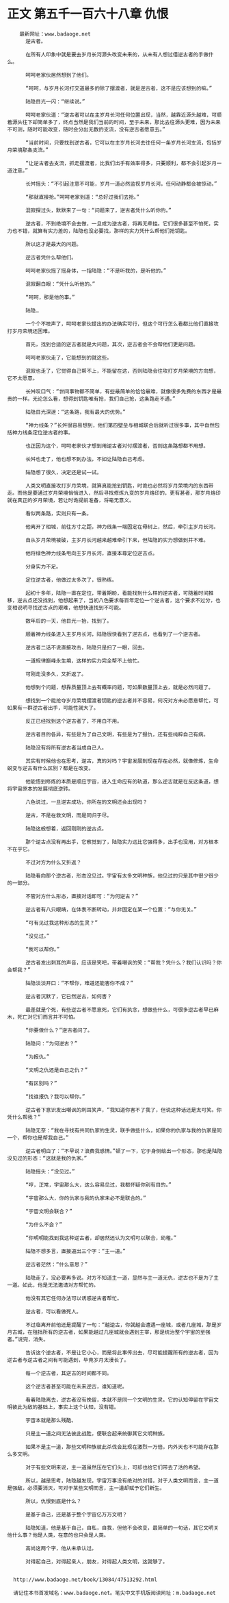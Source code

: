 # 正文 第五千一百六十八章 仇恨
        最新网址：www.badaoge.net
          逆古者。
      
          在所有人印象中就是要去岁月长河源头改变未来的，从未有人想过借逆古者的手做什么。
      
          呵呵老家伙居然想到了他们。
      
          “呵呵，与岁月长河打交道最多的除了摆渡者，就是逆古者，这不是应该想到的嘛。”
      
          陆隐目光一闪：“继续说。”
      
          呵呵老家伙道：“逆古者可以在主岁月长河任何位置出现，当然，越靠近源头越难，可顺着源头往下却简单多了，终点当然是我们当前的时间，至于未来，那比去往源头更难，因为未来不可测，随时可能改变，随时会分出无数的支流，没有逆古者愿意去。”
      
          “当前时间，只要找到逆古者，它可以在主岁月长河去往任何一条岁月长河支流，包括岁月荣境那条支流。”
      
          “让逆古者去支流，抓走摆渡者，比我们出手有效率得多，只要顺利，都不会引起岁月一道注意。”
      
          长舛摇头：“不引起注意不可能，岁月一道必然监视岁月长河，任何动静都会被惊动。”
      
          “那就直接抢。”呵呵老家到道：“总好过我们去抢。”
      
          混寂探过头，默默来了一句：“问题来了，逆古者凭什么听你的。”
      
          逆古者，不到绝境不会去做，一旦成为逆古者，将再无牵挂。它们很多甚至不怕死，实力也不错，就算有实力差的，陆隐也没必要找，那样的实力凭什么帮他们抢钥匙。
      
          所以这才是最大的问题。
      
          逆古者凭什么帮他们。
      
          呵呵老家伙摇了摇身体，一指陆隐：“不是听我的，是听他的。”
      
          混寂翻白眼：“凭什么听他的。”
      
          “呵呵，那是他的事。”
      
          陆隐…
      
          一个个不吱声了，呵呵老家伙提出的办法确实可行，但这个可行怎么看都比他们直接攻打岁月荣境还困难。
      
          首先，找到合适的逆古者就是大问题，其次，逆古者会不会帮他们更是问题。
      
          呵呵老家伙走了，它能想到的就这些。
      
          混寂也走了，它觉得自己帮不上，不能留在这，否则陆隐会往攻打岁月荣境的方向想，它不太愿意。
      
          长舛叹口气：“世间事物都不简单，有些最简单的恰恰最难，就像很多免费的东西才是最贵的一样。无论怎么看，想得到钥匙唯有抢，我们自己抢，这条路走不通。”
      
          陆隐目光深邃：“这条路，我有最大的优势。”
      
          “神力线条？”长舛很容易想到，他们第四壁垒与相城联合后就听过很多事，其中自然包括神力线条定位逆古者的事。
      
          也正因为这个，呵呵老家伙才想到用逆古者对付摆渡者，否则这条路想都不用想。
      
          长舛也走了，他也想不到办法，不如让陆隐自己考虑。
      
          陆隐想了很久，决定还是试一试。
      
          人类文明直接攻打岁月荣境，就算真能抢到钥匙，时诡也必然将岁月荣境内的东西带走。而他是要通过岁月荣境悄悄进入，然后寻找修炼九变的岁月烙印的，更有甚者，那岁月烙印就在真正的岁月荣境，若让时诡提前准备，将毫无意义。
      
          看似两条路，实则只有一条。
      
          他离开了相城，前往方寸之距，神力线条一端固定在母树上，然后，牵引主岁月长河。
      
          自从岁月荣境被破，主岁月长河越来越难牵引下来，但陆隐的实力想做到并不难。
      
          他将绿色神力线条甩向主岁月长河，直接本尊定位逆古点。
      
          分身实力不足。
      
          定位逆古者，他做过太多次了，很熟练。
      
          起初十多年，陆隐一直在定位，带着期盼，看能找到什么样的逆古者，可随着时间推移，逆古点还没找到，他想起来了，当初八色要求每百年定位一个逆古者，这个要求不过分，也变相说明寻找逆古点的艰难，他想快速找到不可能。
      
          数年后的一天，他目光一抬，找到了。
      
          顺着神力线条进入主岁月长河，陆隐很快看到了逆古点，也看到了一个逆古者。
      
          逆古者二话不说直接攻击，陆隐只是扫了一眼，回去。
      
          一道规律巅峰永生境，这样的实力完全帮不上他忙。
      
          可刚走没多久，又折返了。
      
          他想到个问题，想靠质量顶上去有概率问题，可如果数量顶上去，就是必然问题了。
      
          想找到一个能抢夺岁月荣境摆渡者钥匙的逆古者并不容易，何况对方未必愿意帮忙，可如果有一群逆古者出手，可能性就大了。
      
          反正已经找到这个逆古者了，不用白不用。
      
          逆古者目的各异，有些是为了自己文明，有些是为了报仇，还有些纯粹自己有病。
      
          陆隐没有将所有逆古者当成自己人。
      
          其实有时候他也在思考，逆古，真的对吗？宇宙发展到现在存在必然，就像修炼，生命蜕变与逆古有什么区别？都是在改变。
      
          他能悟到修炼的本质是顺应宇宙，进入生命应有的轨道，那么逆古就是在反这条道，想将宇宙原本的发展彻底逆转。
      
          八色说过，一旦逆古成功，你所在的文明还会出现吗？
      
          逆古，不是在救文明，而是同归于尽。
      
          陆隐这般想着，返回刚刚的逆古点。
      
          那个逆古点没有再出手，它察觉到了，陆隐实力远比它强得多，出手也没用，对方根本不在乎它。
      
          不过对方为什么又折返？
      
          陆隐看向那个逆古者，形态没见过。宇宙有太多文明种族，他见过的只是其中很少很少的一部分。
      
          不管对方什么形态，直接对话即可：“为何逆古？”
      
          逆古者有八只眼睛，在体表不断转动，并非固定在某一个位置：“与你无关。”
      
          “可有见过我这种形态的生灵？”
      
          “没见过。”
      
          “我可以帮你。”
      
          逆古者发出刺耳的声音，应该是笑吧，带着嘲讽的笑：“帮我？凭什么？我们认识吗？你会帮我？”
      
          陆隐淡淡开口：“不帮你，难道还能害你不成？”
      
          逆古者沉默了，它已然逆古，如何害？
      
          最差就是个死，有些逆古者不愿意死，它们有执念，想做些什么，可很多逆古者早已麻木，死亡对它们而言并不可怕。
      
          “你要做什么？”逆古者问了。
      
          陆隐问：“为何逆古？”
      
          “为报仇。”
      
          “文明之仇还是自己之仇？”
      
          “有区别吗？”
      
          “找谁报仇？我可以帮你。”
      
          逆古者下意识发出嘲讽的刺耳笑声，“我知道你害不了我了，但说这种话还是太可笑。你凭什么帮我？”
      
          陆隐无奈：“我在寻找有共同仇家的生灵，联手做些什么，如果你的仇家与我的仇家是同一个，帮你也是帮我自己。”
      
          逆古者明白了：“不早说？浪费我感情。”顿了一下，它于身侧绘出一个形态，那也是陆隐没见过的形态：“这就是我的仇家。”
      
          陆隐摇头：“没见过。”
      
          “哼，正常，宇宙那么大，这么容易见过，我都怀疑你别有目的。”
      
          “宇宙那么大，你的仇家与我的仇家未必不是联合的。”
      
          “宇宙文明会联合？”
      
          “为什么不会？”
      
          “你明明能找到我这种逆古者，却居然还认为文明可以联合，幼稚。”
      
          陆隐不想多言，直接道出三个字：“主一道。”
      
          逆古者茫然：“什么意思？”
      
          陆隐走了，没必要再多说。对方不知道主一道，显然与主一道无仇，逆古也不是为了主一道。如此，他是无法邀请对方帮忙的。
      
          他没有其它任何办法可以诱惑逆古者帮忙。
      
          逆古者，可以看做死人。
      
          不过临离开前他还是提醒了一句：“越逆古，你就越会遭遇一座城，或者几座城，那是岁月古城，在阻挡所有的逆古者，如果能越过几座城就会遇到主宰，那是统治整个宇宙的至强者。”说完，消失。
      
          告诉这个逆古者，不是让它小心，而是将此事传出去，尽可能提醒所有的逆古者，因为逆古者与逆古者之间有可能遇到，毕竟岁月太漫长了。
      
          每一个逆古者，其逆古的时间都不同。
      
          这个逆古者甚至可能在未来逆古，谁知道呢。
      
          看着陆隐离去，逆古者没有挽留，本就不是同一个文明的生灵。它的认知停留在宇宙文明彼此为敌的基础上，事实上这个认知，没有错。
      
          宇宙本就是那么残酷。
      
          只是主一道之间无法彼此战胜，便联合起来统御其它文明种族。
      
          如果不是主一道，那些文明种族彼此杀伐会比现在激烈一万倍，内外天也不可能存在那么多文明。
      
          对于有些文明来说，主一道虽然压在它们头上，可却也给它们带去了活的希望。
      
          所以，越是思考，陆隐越发现，宇宙万事没有绝对的对错，对于人类文明而言，主一道是强敌，必须要消灭，可对于某些文明而言，主一道却赋予它们新生。
      
          所以，仇恨到底是什么？
      
          是基于自己，还是基于整个宇宙亿万万文明？
      
          陆隐知道，他是基于自己，自私，自我，但他不会改变，最简单的一句话，其它文明关他什么事？他是人类，在意的也只会是人类。
      
          高尚这两个字，他从未承认过。
      
          对得起自己，对得起亲人，朋友，对得起人类文明，这就够了。
      
      
      http://www.badaoge.net/book/13084/47513292.html
      
      请记住本书首发域名：www.badaoge.net。笔尖中文手机版阅读网址：m.badaoge.net